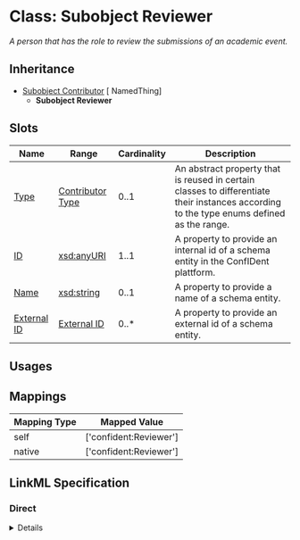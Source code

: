 # Class: Subobject Reviewer
_A person that has the role to review the submissions of an academic event._







## Inheritance
* [Subobject Contributor](Contributor.md) [ NamedThing]
    * **Subobject Reviewer**



## Slots

| Name | Range | Cardinality | Description  | 
| ---  | --- | --- | --- | 
| [Type](type.md) | [Contributor Type](ContributorType.md) | 0..1 | An abstract property that is reused in certain classes to differentiate their instances according to the type enums defined as the range.  | 
| [ID](id.md) | [xsd:anyURI](http://www.w3.org/2001/XMLSchema#anyURI) | 1..1 | A property to provide an internal id of a schema entity in the ConfIDent plattform.  | 
| [Name](name.md) | [xsd:string](http://www.w3.org/2001/XMLSchema#string) | 0..1 | A property to provide a name of a schema entity.  | 
| [External ID](external_id.md) | [External ID](ExternalIdentifier.md) | 0..* | A property to provide an external id of a schema entity.  | 


## Usages












## Mappings

| Mapping Type | Mapped Value |
| ---  | ---  |
| self | ['confident:Reviewer'] |
| native | ['confident:Reviewer'] |


## LinkML Specification

<!-- TODO: investigate https://stackoverflow.com/questions/37606292/how-to-create-tabbed-code-blocks-in-mkdocs-or-sphinx -->

### Direct

<details>
```yaml
name: Reviewer
description: A person that has the role to review the submissions of an academic event.
title: Subobject Reviewer
from_schema: https://raw.githubusercontent.com/TIBHannover/ConfIDent_schema/%238_naming/src/linkml/ConfIDent_schema.yaml
is_a: Contributor

```
</details>

### Induced

<details>
```yaml
name: Reviewer
description: A person that has the role to review the submissions of an academic event.
title: Subobject Reviewer
from_schema: https://raw.githubusercontent.com/TIBHannover/ConfIDent_schema/%238_naming/src/linkml/ConfIDent_schema.yaml
is_a: Contributor
attributes:
  type:
    name: type
    description: An abstract property that is reused in certain classes to differentiate
      their instances according to the type enums defined as the range.
    title: Type
    from_schema: https://raw.githubusercontent.com/TIBHannover/ConfIDent_schema/%238_naming/src/linkml/ConfIDent_schema.yaml
    abstract: true
    slot_uri: rdf:type
    designates_type: true
    alias: type
    owner: Reviewer
    range: ContributorType
  id:
    name: id
    description: A property to provide an internal id of a schema entity in the ConfIDent
      plattform.
    title: ID
    from_schema: https://raw.githubusercontent.com/TIBHannover/ConfIDent_schema/%238_naming/src/linkml/ConfIDent_schema.yaml
    identifier: true
    alias: id
    owner: Reviewer
    range: uriorcurie
    required: true
  name:
    name: name
    description: A property to provide a name of a schema entity.
    title: Name
    from_schema: https://raw.githubusercontent.com/TIBHannover/ConfIDent_schema/%238_naming/src/linkml/ConfIDent_schema.yaml
    slot_uri: sdo:name
    alias: name
    owner: Reviewer
    range: string
  external_id:
    name: external_id
    description: A property to provide an external id of a schema entity.
    title: External ID
    from_schema: https://raw.githubusercontent.com/TIBHannover/ConfIDent_schema/%238_naming/src/linkml/ConfIDent_schema.yaml
    slot_uri: iao:0000235
    multivalued: true
    alias: external_id
    owner: Reviewer
    range: ExternalIdentifier
    inlined: true
    inlined_as_list: true

```
</details>
